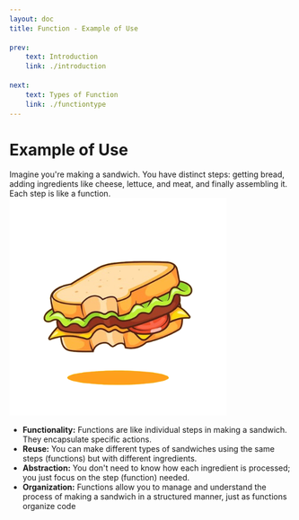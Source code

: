 ```yaml
---
layout: doc
title: Function - Example of Use

prev:
    text: Introduction
    link: ./introduction

next:
    text: Types of Function
    link: ./functiontype
---
```


# Example of Use

Imagine you're making a sandwich. You have distinct steps: getting bread, adding ingredients like cheese, lettuce, and meat, and finally assembling it. Each step is like a function.  
![sandwich](../../assets/sandwich.png)
- __Functionality:__ Functions are like individual steps in making a sandwich. They encapsulate specific actions.
- __Reuse:__ You can make different types of sandwiches using the same steps (functions) but with different ingredients.
- __Abstraction:__ You don't need to know how each ingredient is processed; you just focus on the step (function) needed.
- __Organization:__ Functions allow you to manage and understand the process of making a sandwich in a structured manner, just as functions organize code
